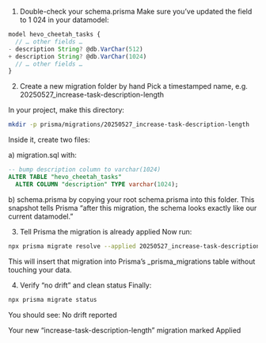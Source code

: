 1. Double-check your schema.prisma
Make sure you’ve updated the field to 1 024 in your datamodel:

```ts
model hevo_cheetah_tasks {
  // … other fields …
- description String? @db.VarChar(512)
+ description String? @db.VarChar(1024)
  // … other fields …
}
```
2. Create a new migration folder by hand
Pick a timestamped name, e.g. 20250527_increase-task-description-length

In your project, make this directory:

```bash
mkdir -p prisma/migrations/20250527_increase-task-description-length
```
Inside it, create two files:

a) migration.sql with:

```sql
-- bump description column to varchar(1024)
ALTER TABLE "hevo_cheetah_tasks"
  ALTER COLUMN "description" TYPE varchar(1024);
```
b) schema.prisma by copying your root schema.prisma into this folder.
This snapshot tells Prisma “after this migration, the schema looks exactly like our current datamodel.”

3. Tell Prisma the migration is already applied
Now run:

```bash
npx prisma migrate resolve --applied 20250527_increase-task-description-length
```
This will insert that migration into Prisma’s _prisma_migrations table without touching your data.

4. Verify “no drift” and clean status
Finally:

```bash
npx prisma migrate status
```
You should see:
No drift reported

Your new “increase-task-description-length” migration marked Applied
